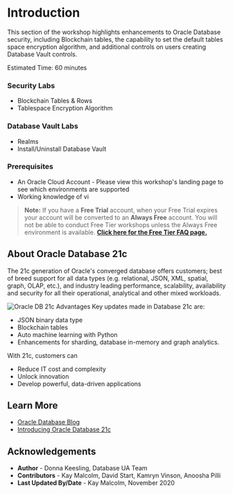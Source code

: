 # Introduction

This section of the workshop highlights enhancements to Oracle Database security, including Blockchain tables, the capability to set the default tables space encryption algorithm, and additional controls on users creating Database Vault controls.

Estimated Time: 60 minutes

### Security Labs

* Blockchain Tables & Rows
* Tablespace Encryption Algorithm

### Database Vault Labs

* Realms
* Install/Uninstall Database Vault

### Prerequisites

* An Oracle Cloud Account - Please view this workshop's landing page to see which environments are supported
* Working knowledge of vi

> **Note:** If you have a **Free Trial** account, when your Free Trial expires your account will be converted to an **Always Free** account. You will not be able to conduct Free Tier workshops unless the Always Free environment is available. **[Click here for the Free Tier FAQ page.](https://www.oracle.com/cloud/free/faq.html)**

## About Oracle Database 21c

The 21c generation of Oracle's converged database offers customers; best of breed support for all data types (e.g. relational, JSON, XML, spatial, graph, OLAP, etc.), and industry leading performance, scalability, availability and security for all their operational, analytical and other mixed workloads.

 ![Oracle DB 21c Advantages](images/21c-support.png "Oracle DB 21c Advantages")
Key updates made in Database 21c are:
* JSON binary data type
* Blockchain tables
* Auto machine learning with Python
* Enhancements for sharding, database in-memory and graph analytics.

With 21c, customers can
* Reduce IT cost and complexity
* Unlock innovation
* Develop powerful, data-driven applications

## Learn More

* [Oracle Database Blog](http://blogs.oracle.com/database)
* [Introducing Oracle Database 21c](https://blogs.oracle.com/database/introducing-oracle-database-21c)

## Acknowledgements

* **Author** - Donna Keesling, Database UA Team
* **Contributors** - Kay Malcolm, David Start, Kamryn Vinson, Anoosha Pilli 
* **Last Updated By/Date** - Kay Malcolm, November 2020
